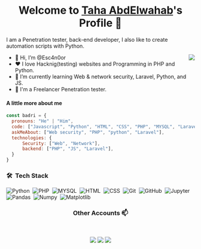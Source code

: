 
<p align="center">
  <h1 align="center">Welcome to <a href="https://github.com/Esc4n0or">Taha AbdElwahab</a>'s Profile 👋</h1>
</p>
<p>I am a Penetration tester, back-end developer, I also like to create automation scripts with Python.</p>
<img align="right" src="https://tenor.com/balJH.gif">
<ul>
  <li>👋 Hi, I’m @Esc4n0or</li>
  <li>❤️ I love Hacknig(testing) websites and Programming in PHP and Python.</li>
  <li>🌱 I’m currently learning Web & network security, Laravel, Python, and JS.</li>
  <li>💼 I'm a  Freelancer Penetration tester.</li>
</ul>

#### A little more about me
```javascript
const badri = {
  pronouns: "He" | "Him",
  code: ["Javascript", "Python", "HTML", "CSS", "PHP", "MYSQL", "Laravel"],
  askMeAbout: ["Web security", "PHP", "python", "Laravel"],
  technologies: {
      Security: ["Web", "Network"],
      backend: ["PHP", "JS", "Laravel"],
  }
}
```

### 🛠 &nbsp;Tech Stack
![Python](https://img.shields.io/badge/-Python-05122A?style=flat&logo=python)&nbsp;
![PHP](https://img.shields.io/badge/-PHP-05122A?style=flat&logo=PHP)&nbsp;
![MYSQL](https://img.shields.io/badge/-MYSQL-05122A?style=flat&logo=MYSQL)&nbsp;
![HTML](https://img.shields.io/badge/-HTML-05122A?style=flat&logo=HTML5)&nbsp;
![CSS](https://img.shields.io/badge/-CSS-05122A?style=flat&logo=CSS3&logoColor=1572B6)&nbsp;
![Git](https://img.shields.io/badge/-Git-05122A?style=flat&logo=git)&nbsp;
![GitHub](https://img.shields.io/badge/-GitHub-05122A?style=flat&logo=github)&nbsp;
![Jupyter](https://img.shields.io/badge/-jupyter-05122A?style=flat&logo=jupyter)&nbsp;
![Pandas](https://img.shields.io/badge/-Pandas-05122A?style=flat&logo=Pandas)&nbsp;
![Numpy](https://img.shields.io/badge/-Numpy-05122A?style=flat&logo=Numpy)&nbsp;
![Matplotlib](https://img.shields.io/badge/-Matplotlib-05122A?style=flat&logo=Matplotlib)&nbsp;


<h3 align="center"> Other Accounts 📫 </h3>
<br/>
<p align="center">
<a href="https://www.linkedin.com/in/taha-abdelwahab-18b4621bb/"><img src="https://img.shields.io/badge/linkedin-%230077B5.svg?&style=for-the-badge&logo=linkedin&logoColor=white"/></a>
<a href="https://instagram.com/taha_abdelwahab8"><img src="https://img.shields.io/badge/instagram-%23E4405F.svg?&style=for-the-badge&logo=instagram&logoColor=white"/></a>
<a href="https://facebook.com/Esc4n0r8"><img src="https://img.shields.io/badge/facebook-%230077B5.svg?&style=for-the-badge&logo=facebook&logoColor=white"/></a>
